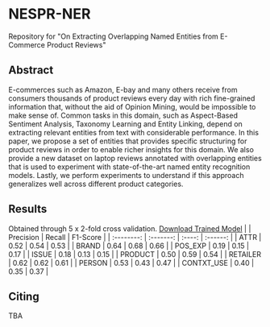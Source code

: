 # NESPR-NER
Repository for "On Extracting Overlapping Named Entities from E-Commerce Product Reviews"


## Abstract
E-commerces such as Amazon, E-bay and many others receive from consumers thousands of product reviews every day with rich fine-grained information that, without the aid of Opinion Mining, would be impossible to make sense of. Common tasks in this domain, such as Aspect-Based Sentiment Analysis, Taxonomy Learning and Entity Linking, depend on extracting relevant entities from text with considerable performance. In this paper, we propose a set of entities that provides specific structuring for product reviews in order to enable richer insights for this domain. We also provide a new dataset on laptop reviews annotated with overlapping entities that is used to experiment with state-of-the-art named entity recognition models. Lastly, we perform experiments to understand if this approach generalizes well across different product categories. 

## Results
Obtained through 5 x 2-fold cross validation. 
[Download Trained Model](https://drive.google.com/file/d/1XhfFrLZy2TfvEh8RDAWDTrgUhmIpGNWs/view?usp=sharing)
|            | Precision | Recall | F1-Score |
| :--------: | :-------: | :----: | :------: |
|    ATTR    |   0.52    |  0.54  |   0.53   |
|   BRAND    |   0.64    |  0.68  |   0.66   |
|  POS_EXP   |   0.19    |  0.15  |   0.17   |
|   ISSUE    |   0.18    |  0.13  |   0.15   |
|  PRODUCT   |   0.50    |  0.59  |   0.54   |
|  RETAILER  |   0.62    |  0.62  |   0.61   |
|   PERSON   |   0.53    |  0.43  |   0.47   |
| CONTXT_USE |   0.40    |  0.35  |   0.37   |


## Citing
TBA